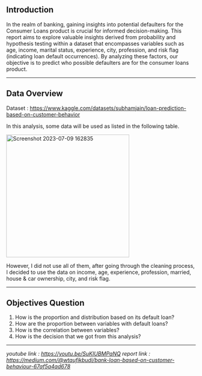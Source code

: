 ## **Introduction**
In the realm of banking, gaining insights into potential defaulters for the Consumer Loans product is crucial for informed decision-making. This report aims to explore valuable insights derived from probability and hypothesis testing within a dataset that encompasses variables such as age, income, marital status, experience, city, profession, and risk flag (indicating loan default occurrences). By analyzing these factors, our objective is to predict who possible defaulters are for the consumer loans product.
___
## **Data Overview**
Dataset : https://www.kaggle.com/datasets/subhamjain/loan-prediction-based-on-customer-behavior

In this analysis, some data will be used as listed in the following table.

<img width="327" alt="Screenshot 2023-07-09 162835" src="https://github.com/taufikbudiw8/Probability-Project/assets/124851791/47de659c-af80-4a64-8d72-6bc7d1488c43">

However, I did not use all of them, after going through the cleaning process, I decided to use the data on income, age, experience, profession, married, house & car ownership, city, and risk flag.
___
## **Objectives Question**
1. How is the proportion and distribution based on its default loan?
2. How are the proportion between variables with default loans?
3. How is the correlation between variables?
4. How is the decision that we got from this analysis?
___
*youtube link : https://youtu.be/SuKIUBMPaNQ*
*report link : https://medium.com/@wtaufikbudi/bank-loan-based-on-customer-behaviour-67af5a4ad678*

